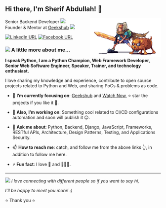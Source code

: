 
<h2> Hi there, I'm Sherif Abdullah! 👋</h2>
<a >
<img align='right'  src="https://raw.githubusercontent.com/selimdoyranli/selimdoyranli/master/preview.gif" width="230">
</a>
 <p>Senior Backend Developer
 <a href="#">
 <img src="https://media.giphy.com/media/ZZg7C3MEglarBUqcoE/giphy.gif" width="30">
 </a>
  </br>Founder & Mentor at <a href="https://geekshub.pythonanywhere.com/">Geekshub</a>
  <a href="#">
  <img src="https://media.giphy.com/media/WUlplcMpOCEmTGBtBW/giphy.gif" width="30"> 
 </a>
</p>


[![LinkedIn URL](https://img.shields.io/static/v1?color=blue&label=linkedin&logo=linkedin&logoColor=white&style=for-the-badge&message=Connect)](https://www.linkedin.com/in/sherif-abdallah/)
[![Facebook URL](https://img.shields.io/static/v1?color=blue&label=Facebook&logo=Facebook&logoColor=white&style=for-the-badge&message=Connect)](https://www.facebook.com/sheerif.abdullah/)

### <a href="#image-readme"><img src="https://media.giphy.com/media/VgCDAzcKvsR6OM0uWg/giphy.gif" width="50"></a> A little more about me...

**I speak Python, I am a Python Champion, Web Framework Developer, Senior Web Software Engineer, Speaker, Trainer, and technology enthusiast.**

I love sharing my knowledge and experience, contribute to open source projects related to Python and Web, and sharing PoCs & problems as code.

- 🎯 **I’m currently focusing on**: [Geekshub](https://github.com/sherif-abdallah/Geekshub) and [Watch Now](https://github.com/sherif-abdallah/Watch-Now), ⭐️ star the projects if you like it 🤩.

- 🔭 **Also, I’m working on**: Something cool related to CI/CD configurations automation and soon will publish it 😉.

- 💬 **Ask me about**: Python, Backend, Django, JavaScript, Frameworks, RESTful APIs, Architecture, Design Patterns, Testing, and Applications Security.

- 📫 **How to reach me**: catch, and follow me from the above links 👆, in addition to follow me here.

- ⚡ **Fun fact**: I love 🍎 and 🧑🏻‍💻.

<hr/>

<a href="#image-readme"><img src="https://media.giphy.com/media/LnQjpWaON8nhr21vNW/giphy.gif" width="30"></a> 
<em>I love connecting with different people so if you want to say hi, 

 I'll be happy to meet you more! :)</em>

⭐️ Thank you ⭐️
